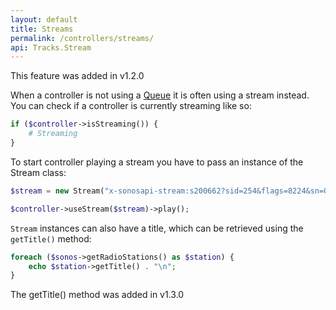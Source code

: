 ```yaml
---
layout: default
title: Streams
permalink: /controllers/streams/
api: Tracks.Stream
---
```


<p class="message-info">This feature was added in v1.2.0</p>

When a controller is not using a [Queue](../queue/) it is often using a stream instead.  
You can check if a controller is currently streaming like so:

~~~php
if ($controller->isStreaming()) {
    # Streaming
}
~~~


To start controller playing a stream you have to pass an instance of the Stream class:

~~~php
$stream = new Stream("x-sonosapi-stream:s200662?sid=254&flags=8224&sn=0");

$controller->useStream($stream)->play();
~~~


`Stream` instances can also have a title, which can be retrieved using the `getTitle()` method:

~~~php
foreach ($sonos->getRadioStations() as $station) {
    echo $station->getTitle() . "\n";
}
~~~

<p class="message-info">The getTitle() method was added in v1.3.0</p>
